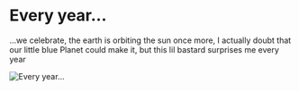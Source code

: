 # Every year...

...we celebrate, the earth is orbiting the sun once more, I actually doubt that our little blue Planet could make it, but this lil bastard surprises me every year  

![Every year...](https://drop.tinfoil-hat.net/file/a2DCAovuHsoukQh8/8hJgTGBhpVUHuMTg/zs1xrotymuzy.jpg)
